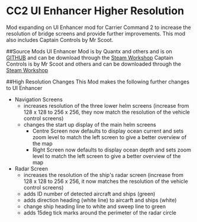 # CC2 UI Enhancer Higher Resolution
Mod expanding on UI Enhancer mod for Carrier Command 2 to increase the resolution of bridge screens and provide further improvements.
This mod also includes Captain Controls by Mr Scoot.

##Source Mods
UI Enhancer Mod is by Quantx and others and is on [GITHUB](httpsgithub.comQuantxCC2-UI-Enhancer) and can be download through the [Steam Workshop](https://steamcommunity.comsharedfilesfiledetailsid=2761300794)
Captain Controls is by Mr Scoot and others and can be downloaded through the [Steam Workshop](https://steamcommunity.comsharedfilesfiledetailsid=2824746567)

##High Resolution Changes
This Mod makes the following further changes to UI Enhancer
- Navigation Screens
  - increases resolution of the three lower helm screens (increase from 128 x 128 to 256 x 256, they now match the resolution of the vehicle control screens)
  - changes the start up display of the main helm screens
    - Centre Screen now defaults to display ocean current and sets zoom level to match the left screen to give a better overview of the map
    - Right Screen now defaults to display ocean depth and sets zoom level to match the left screen to give a better overview of the map
- Radar Screen
  - increases the resolution of the ship's radar screen (increase from 128 x 128 to 256 x 256, it now matches the resolution of the vehicle control screens)
  - adds ID number of detected aircraft and ships (green)
  - adds direction heading (white line) to aircarft and ships (white)
  - change ship heading line to white and sweep line to green
  - adds 15deg tick marks around the perimeter of the radar circle 
